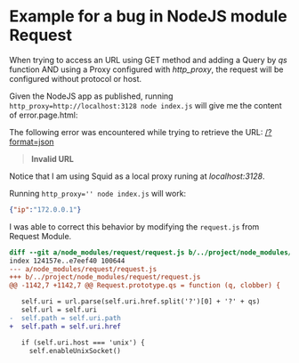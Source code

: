 # Example for a bug in NodeJS module Request

When trying to access an URL using GET method and adding a Query by *qs* function AND using a Proxy configured with *http_proxy*, the request will be configured without protocol or host.

Given the NodeJS app as published, running `http_proxy=http://localhost:3128 node index.js` will give me the content of error.page.html:

  <div>
  <p>The following error was encountered while trying to retrieve the URL: <a href="/?format=json">/?format=json</a></p>
  <blockquote>
  <p><b>Invalid URL</b></p>
  </blockquote>
  </div>

Notice that I am using Squid as a local proxy runing at *localhost:3128*.

Running `http_proxy='' node index.js` will work:

```json
{"ip":"172.0.0.1"}
```

I was able to correct this behavior by modifying the `request.js` from Request Module.

```diff
diff --git a/node_modules/request/request.js b/../project/node_modules/request/request.js
index 124157e..e7eef40 100644
--- a/node_modules/request/request.js
+++ b/../project/node_modules/request/request.js
@@ -1142,7 +1142,7 @@ Request.prototype.qs = function (q, clobber) {

   self.uri = url.parse(self.uri.href.split('?')[0] + '?' + qs)
   self.url = self.uri
-  self.path = self.uri.path
+  self.path = self.uri.href

   if (self.uri.host === 'unix') {
     self.enableUnixSocket()
```
